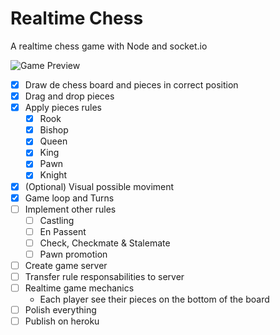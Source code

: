 # Realtime Chess
A realtime chess game with Node and socket.io

![Game Preview](https://user-images.githubusercontent.com/25326579/104082777-a15ec480-5217-11eb-9977-813da59fcdcd.gif)

- [x] Draw de chess board and pieces in correct position
- [x] Drag and drop pieces
- [x] Apply pieces rules
    - [x] Rook
    - [x] Bishop
    - [x] Queen
    - [x] King
    - [x] Pawn
    - [x] Knight
- [x] (Optional) Visual possible moviment
- [x] Game loop and Turns
- [ ] Implement other rules
    - [ ] Castling
    - [ ] En Passent
    - [ ] Check, Checkmate & Stalemate
    - [ ] Pawn promotion
- [ ] Create game server
- [ ] Transfer rule responsabilities to server
- [ ] Realtime game mechanics
    - Each player see their pieces on the bottom of the board
- [ ] Polish everything
- [ ] Publish on heroku